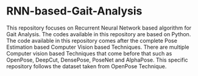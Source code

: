 # RNN-based-Gait-Analysis
This repository focuses on Recurrent Neural Network based algorithm for Gait Analysis.
The codes available in this repository are based on Python.
The code available in this repository comes after the complete Pose Estimation based Computer Vision based Techniques.
There are multiple Computer vision based Techniques that come before that such as OpenPose, DeepCut, DensePose, PoseNet and AlphaPose.
This specific repository follows the dataset taken from OpenPose Technique.
